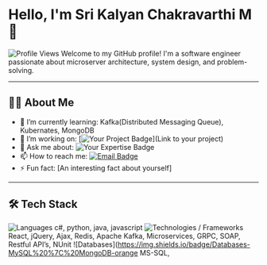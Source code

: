 # Hello, I'm Sri Kalyan Chakravarthi M 👋

![Profile Views](https://komarev.com/ghpvc/?username=yourusername&color=brightgreen)
Welcome to my GitHub profile! I'm a software engineer passionate about microserver architecture, system design, and problem-solving.

---

## 👨‍💻 About Me

- 🌱 I’m currently learning: Kafka(Distributed Messaging Queue), Kubernates, MongoDB
- 🔭 I’m working on: [![Your Project Badge](https://img.shields.io/badge/Project-Name-yellow)](Link to your project)
- 💬 Ask me about: ![Your Expertise Badge](https://img.shields.io/badge/Expertise-Area-brightgreen)
- 📫 How to reach me: [![Email Badge](https://img.shields.io/badge/Email-Contact-orange)](mailto:your-email@example.com)
- ⚡ Fun fact: [An interesting fact about yourself]

---

## 🛠️ Tech Stack

![Languages](https://img.shields.io/badge/Languages-JavaScript%20%7C%20Python%20%7C%20Java-blue)
c#, python, java, javascript
![Technologies / Frameworks](https://img.shields.io/badge/Frameworks-React%20%7C%20SpringBoot-yellowgreen)
React, jQuery, Ajax, Redis, Apache Kafka, Microservices, GRPC, SOAP, Restful API’s, NUnit
![Databases](https://img.shields.io/badge/Databases-MySQL%20%7C%20MongoDB-orange
MS-SQL, 
